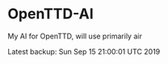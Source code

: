 # OpenTTD-AI
My AI for OpenTTD, will use primarily air

Latest backup: Sun Sep 15 21:00:01 UTC 2019
